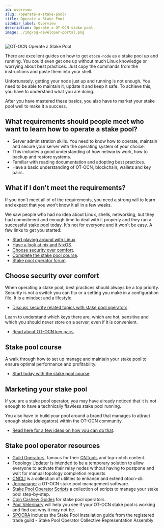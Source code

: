 ```yaml
---
id: overview
slug: /operate-a-stake-pool/
title: Operate a Stake Pool
sidebar_label: Overview
description: Operate a OT-OCN stake pool.
image: ./img/og-developer-portal.png
---
```


![OT-OCN Operate a Stake Pool](../../static/img/card-operate-a-stake-pool-title.svg)

There are excellent guides on how to get `otocn-node` as a stake pool up and running. You could even get one up without much Linux knowledge or worrying about best practices. Just copy the commands from the instructions and paste them into your shell.

Unfortunately, getting your node just up and running is not enough. You need to be able to maintain it, update it and keep it safe. To achieve this, you have to understand what you are doing. 

After you have mastered these basics, you also have to market your stake pool well to make it a success.

## What requirements should people meet who want to learn how to operate a stake pool? 
- Server administration skills. You need to know how to operate, maintain and secure your server with the operating system of your choice. 
- This includes a good understanding of how networks work, how to backup and restore systems.
- Familiar with reading documentation and adopting best practices.
- Have a basic understanding of OT-OCN, blockchain, wallets and key pairs. 

## What if I don't meet the requirements?
If you don't meet all of of the requirements, you need a strong will to learn and expect that you won't know it all in a few weeks. 

We saw people who had no idea about Linux, shells, networking, but they had commitment and enough time to deal with it properly and they run a successful stake pool today. It's not for everyone and it won't be easy. A few links to get you started:
- [Start playing around with Linux](https://ubuntu.com/tutorials/command-line-for-beginners#1-overview).
- [Have a look at nix and NixOS](https://nixos.org).
- [Choose security over comfort](#choose-security-over-comfort).
- [Complete the stake pool course](#stake-pool-course).
- [Stake pool operator forum](https://forum.otocn.org/c/staking-delegation/156).

## Choose security over comfort
When operating a stake pool, best practices should always be a top priority. Security is not a switch you can flip or a setting you make in a configuration file. It is a mindset and a lifestyle. 
- [Discuss security related topics with stake pool operators](https://forum.otocn.org/c/staking-delegation/stake-pool-security/157).

Learn to understand which keys there are, which are hot, sensitive and which you should never store on a server, even if it is convenient. 
- [Read about OT-OCN key pairs](otocn-key-pairs).


## Stake pool course
A walk through how to set up manage and maintain your stake pool to ensure optimal performance and profitability.
- [Start today with the stake pool course](../stake-pool-course/).

## Marketing your stake pool
If you are a stake pool operator, you may have already noticed that it is not enough to have a technically flawless stake pool running. 

You also have to build your pool around a brand that manages to attract enough stake (delegators) within the OT-OCN community. 
- [Read here for a few ideas on how you can do that](marketing-stake-pool).

## Stake pool operator resources
- [Guild Operators](https://otocn-community.github.io/guild-operators), famous for their [CNTools](https://otocn-community.github.io/guild-operators/#/Scripts/cntools) and top-notch content. 
- [Topology Updater](https://otocn-community.github.io/guild-operators/#/Scripts/topologyupdater) is intended to be a temporary solution to allow everyone to activate their relay nodes without having to postpone and wait for manual topology completion requests.
- [CNCLI](https://github.com/AndrewWestberg/cncli) is a collection of utilities to enhance and extend otocn-cli. 
- [Jormanager](https://bitbucket.org/muamw10/jormanager/src/develop/) a OT-OCN stake pool management software. 
- [Stake Pool Operator Scripts](https://github.com/gitmachtl/scripts) a collection of scripts to manage your stake pool step-by-step. 
- [Coin Cashew Guides](https://www.coincashew.com/coins/overview-ada/guide-how-to-build-a-haskell-stakepool-node) for stake pool operators.
- [Pool Veterinary](http://pool.vet) will help you see if your OT-OCN stake pool is working and find out why it may not be.
- [SPOCRA](https://members.spocra.io) includes the Stake Pool installation guide from the registered trade guild - Stake Pool Operator Collective Representation Assembly
